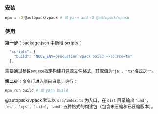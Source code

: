 ### 安装

```bash
npm i -D @autopack/vpack # 或 yarn add -D @autopack/vpack
```

### 使用

**第一步**：package.json 中新增 scripts：

```js
  "scripts": {
    "build": "NODE_ENV=production vpack build --source=ts"
  },
```

需要通过参数`source`指定构建打包源文件格式，其取值为`'js', 'ts'`格式之一。

**第二步**：命令行进入项目目录，运行：

```bash
npm run build # 或 yarn build
```

@autopack/vpack 默认以 `src/index.ts` 为入口，在 `dist` 目录输出 `'umd', 'es', 'cjs', 'iife', 'amd'` 五种格式的构建包（包含未压缩和已压缩版本）。